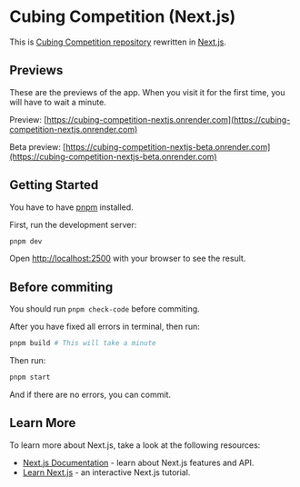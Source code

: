 # Cubing Competition (Next.js)

This is [Cubing Competition repository](https://github.com/Cro-Cube-Comp/Cubing-competition) rewritten in [Next.js](https://nextjs.org/).

## Previews

These are the previews of the app. When you visit it for the first time, you will have to wait a minute.

Preview: [https://cubing-competition-nextjs.onrender.com](https://cubing-competition-nextjs.onrender.com)

Beta preview: [https://cubing-competition-nextjs-beta.onrender.com](https://cubing-competition-nextjs-beta.onrender.com)

## Getting Started

You have to have [pnpm](https://pnpm.io/) installed.

First, run the development server:

```bash
pnpm dev
```

Open [http://localhost:2500](http://localhost:2500) with your browser to see the result.

## Before commiting

You should run `pnpm check-code` before commiting.

After you have fixed all errors in terminal, then run:

```bash
pnpm build # This will take a minute
```

Then run:

```bash
pnpm start
```

And if there are no errors, you can commit.

## Learn More

To learn more about Next.js, take a look at the following resources:

-   [Next.js Documentation](https://nextjs.org/docs) - learn about Next.js features and API.
-   [Learn Next.js](https://nextjs.org/learn) - an interactive Next.js tutorial.
